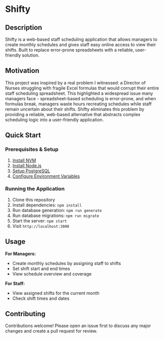 # Shifty

## Description
Shifty is a web-based staff scheduling application that allows managers to create monthly schedules and gives staff easy online access to view their shifts. Built to replace error-prone spreadsheets with a reliable, user-friendly solution.

## Motivation
This project was inspired by a real problem I witnessed: a Director of Nurses struggling with fragile Excel formulas that would corrupt their entire staff scheduling spreadsheet. This highlighted a widespread issue many managers face - spreadsheet-based scheduling is error-prone, and when formulas break, managers waste hours recreating schedules while staff remain uncertain about their shifts. Shifty eliminates this problem by providing a reliable, web-based alternative that abstracts complex scheduling logic into a user-friendly application.


## Quick Start
### Prerequisites & Setup
1. [Install NVM](docs/install-nvm.md)
2. [Install Node.js](docs/install-node-version.md) 
3. [Setup PostgreSQL](docs/setup-postgres.md)
4. [Configure Environment Variables](docs/environment-setup.md)

### Running the Application
1. Clone this repository
2. Install dependencies: `npm install`
3. Run database generation: `npm run generate`
4. Run database migrations: `npm run migrate`
5. Start the server: `npm start`
6. Visit `http://localhost:3000`

## Usage

**For Managers:**
- Create monthly schedules by assigning staff to shifts
- Set shift start and end times
- View schedule overview and coverage

**For Staff:**
- View assigned shifts for the current month
- Check shift times and dates
<!-- - [Future: Request time off] -->

## Contributing
Contributions welcome! Please open an issue first to discuss any major changes and create a pull request for review.